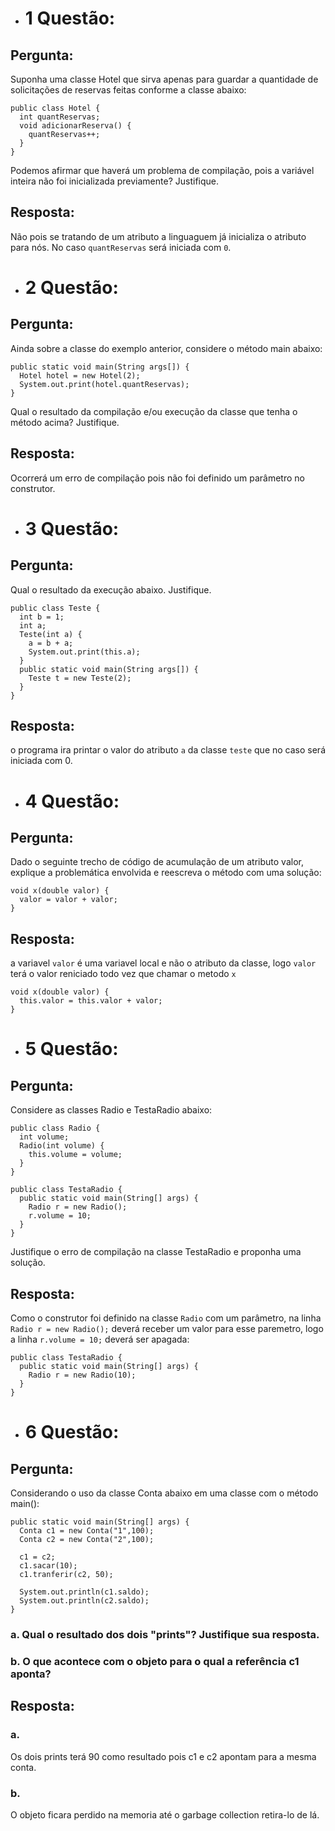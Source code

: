 * # 1 Questão:

## Pergunta:

Suponha uma classe Hotel que sirva apenas para guardar a quantidade de solicitações de reservas feitas conforme a classe abaixo:
```
public class Hotel {
  int quantReservas;
  void adicionarReserva() {
    quantReservas++;
  }
}
```
Podemos afirmar que haverá um problema de compilação, pois a variável inteira não
foi inicializada previamente? Justifique.

## Resposta:

Não pois se tratando de um atributo a linguaguem já inicializa o atributo para nós. No caso ```quantReservas``` será iniciada com ```0```.

* # 2 Questão:

## Pergunta:

Ainda sobre a classe do exemplo anterior, considere o método main abaixo:
```
public static void main(String args[]) {
  Hotel hotel = new Hotel(2);
  System.out.print(hotel.quantReservas);
}
```
Qual o resultado da compilação e/ou execução da classe que tenha o método acima?
Justifique.

## Resposta:

Ocorrerá um erro de compilação pois não foi definido um parâmetro no construtor.

* # 3 Questão:

## Pergunta:

Qual o resultado da execução abaixo. Justifique.
```
public class Teste {
  int b = 1;
  int a;
  Teste(int a) {
    a = b + a;
    System.out.print(this.a);
  }
  public static void main(String args[]) {
    Teste t = new Teste(2);
  }
}
```

## Resposta:

o programa ira printar o valor do atributo ```a``` da classe ```teste``` que no caso será iniciada com 0.

* # 4 Questão:

## Pergunta:

Dado o seguinte trecho de código de acumulação de um atributo valor, explique a problemática envolvida e reescreva o método com uma solução:
```
void x(double valor) {
  valor = valor + valor;
}
```

## Resposta:

a variavel ```valor``` é uma variavel local e não o atributo da classe, logo ```valor``` terá o valor reniciado todo vez que chamar o metodo ```x```
```
void x(double valor) {
  this.valor = this.valor + valor;
}
```

* # 5 Questão:

## Pergunta:

Considere as classes Radio e TestaRadio abaixo:
```
public class Radio {
  int volume;
  Radio(int volume) {
    this.volume = volume;
  }
}
```

```
public class TestaRadio {
  public static void main(String[] args) {
    Radio r = new Radio();
    r.volume = 10;
  }
}
```
Justifique o erro de compilação na classe TestaRadio e proponha uma solução.

## Resposta:

Como o construtor foi definido na classe ```Radio``` com um parâmetro, na linha ```Radio r = new Radio();``` deverá receber um valor para esse paremetro, logo a linha  ```r.volume = 10;``` deverá ser apagada:
```
public class TestaRadio {
  public static void main(String[] args) {
    Radio r = new Radio(10);
  }
}
```

* # 6 Questão:

## Pergunta:

Considerando o uso da classe Conta abaixo em uma classe com o método main():
```
public static void main(String[] args) {
  Conta c1 = new Conta("1",100);
  Conta c2 = new Conta("2",100);
  
  c1 = c2;
  c1.sacar(10);
  c1.tranferir(c2, 50);
  
  System.out.println(c1.saldo);
  System.out.println(c2.saldo);
}
```
### a. Qual o resultado dos dois "prints"? Justifique sua resposta.
### b. O que acontece com o objeto para o qual a referência c1 aponta?

## Resposta:

### a.
Os dois prints terá 90 como resultado pois c1 e c2 apontam para a mesma conta.

### b.
O objeto ficara perdido na memoria até o garbage collection retira-lo de lá.





















